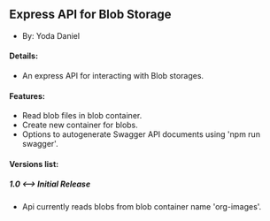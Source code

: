 ## Express API for Blob Storage
- By: Yoda Daniel

#### Details:

- An express API for interacting with Blob storages.

#### Features:

- Read blob files in blob container.
- Create new container for blobs.
- Options to autogenerate Swagger API documents using 'npm run swagger'.


#### Versions list:

##### 1.0 <--> Initial Release
- Api currently reads blobs from blob container name 'org-images'. 